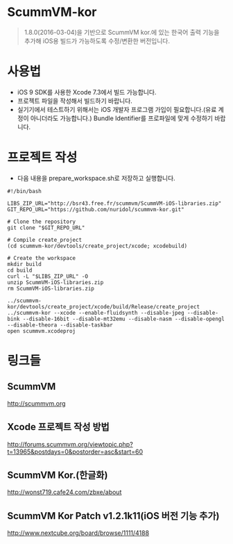 ScummVM-kor
===========

>1.8.0(2016-03-04)을 기반으로 ScummVM kor.에 있는 한국어 출력 기능을 추가해 iOS용 빌드가 가능하도록 수정/변환한 버전입니다.

# 사용법
+ iOS 9 SDK를 사용한 Xcode 7.3에서 빌드 가능합니다.
+ 프로젝트 파일을 작성해서 빌드하기 바랍니다.
+ 실기기에서 테스트하기 위해서는 iOS 개발자 프로그램 가입이 필요합니다.(유료 계정이 아니더라도 가능합니다.) Bundle Identifier를 프로파일에 맞게 수정하기 바랍니다.

# 프로젝트 작성
- 다음 내용을 prepare_workspace.sh로 저장하고 실행합니다.

```
#!/bin/bash 

LIBS_ZIP_URL="http://bsr43.free.fr/scummvm/ScummVM-iOS-libraries.zip" 
GIT_REPO_URL="https://github.com/nuridol/scummvm-kor.git" 

# Clone the repository 
git clone "$GIT_REPO_URL" 

# Compile create_project 
(cd scummvm-kor/devtools/create_project/xcode; xcodebuild) 

# Create the workspace 
mkdir build 
cd build 
curl -L "$LIBS_ZIP_URL" -O 
unzip ScummVM-iOS-libraries.zip 
rm ScummVM-iOS-libraries.zip 

../scummvm-kor/devtools/create_project/xcode/build/Release/create_project ../scummvm-kor --xcode --enable-fluidsynth --disable-jpeg --disable-bink --disable-16bit --disable-mt32emu --disable-nasm --disable-opengl --disable-theora --disable-taskbar 
open scummvm.xcodeproj
```

# 링크들
## ScummVM
http://scummvm.org

## Xcode 프로젝트 작성 방법
http://forums.scummvm.org/viewtopic.php?t=13965&postdays=0&postorder=asc&start=60

## ScummVM Kor.(한글화)
http://wonst719.cafe24.com/zbxe/about

## ScummVM Kor Patch v1.2.1k11(iOS 버전 기능 추가)
http://www.nextcube.org/board/browse/1111/4188
